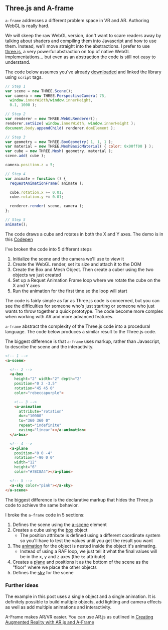 ## Three.js and A-frame

`a-frame` addresses a different problem space in VR and AR. Authoring WebGL is really hard.

We will skeep the raw WebGL version, don't want to scare readers away by talking about shaders and compiling them into Javascript and how to use them. Instead, we'll move straight into the abstractions. I prefer to use [three.js](https://threejs.org), a very powerful abstraction on top of native WebGL implementations... but even as an abstraction the code is still not easy to understand.

The code below assumes you've already [downloaded](https://cdnjs.com/libraries/three.js) and linked the library using `script` tags.

```js
// Step 1
var scene = new THREE.Scene();
var camera = new THREE.PerspectiveCamera( 75,
  window.innerWidth/window.innerHeight,
  0.1, 1000 );

// Step 2
var renderer = new THREE.WebGLRenderer();
renderer.setSize( window.innerWidth, window.innerHeight );
document.body.appendChild( renderer.domElement );

// Step 3
var geometry = new THREE.BoxGeometry( 1, 1, 1 );
var material = new THREE.MeshBasicMaterial( { color: 0x00ff00 } );
var cube = new THREE.Mesh( geometry, material );
scene.add( cube );

camera.position.z = 5;

// Step 4
var animate = function () {
  requestAnimationFrame( animate );

  cube.rotation.x += 0.01;
  cube.rotation.y += 0.01;

  renderer.render( scene, camera );
};

// Step 5
animate();
```
The code draws a cube and rotates in both the X and Y axes. The demo is in this [Codepen](https://codepen.io/caraya/full/oRyXNb)

I've broken the code into 5 different steps

1. Initialize the scene and the camera we'll use to view it
2. Create the WebGL render, set its size and attach it to the DOM
3. Create the Box and Mesh Object. Then create a cuber using the two objects we just created
4. Set up a Requet Animation Frame loop where we rotate the cube on the X and Y axes
5. Run the animation for the first time so the loop will start

The code is fairly simple as far as Three.js code is concerned, but you can see the difficulties for someone who's just starting or someone who just wants to throw together a quick prototype.  The code become more complex when working with AR and more advanced features.

`a-frame` abstract the complexity of the Three.js code into a procedural language. The code below produces a similar result to the Three.js code.

The biggest difference is that `a-frame` uses markup, rather than Javascript, to describe the scene and the interactivity.

```html
<!-- 1 -->
<a-scene>

  <!-- 2 -->
  <a-box
    height="2" width="2" depth="2"
    position="0 2 -3.5"
    rotation="45 45 0"
    color="rebeccapurple">

    <!-- 3 -->
    <a-animation
      attribute="rotation"
      dur="10000"
      to="360 360 0"
      repeat="indefinite"
      easing="linear"></a-animation>
  </a-box>

  <!-- 4 -->
  <a-plane
    position="0 0 -4"
    rotation="-90 0 0"
    width="12"
    height="6"
    color="#7BC8A4"></a-plane>

  <!-- 5 -->
  <a-sky color="pink"></a-sky>
</a-scene>
```

The biggest difference is the declarative markup that hides the Three.js code to achieve the same behavior.

I broke the `a-frame` code in 5 sections:

1. Defines the scene using the [a-scene](https://aframe.io/docs/0.9.0/core/scene.html) element
2. Creates a cube using the [box](https://aframe.io/docs/0.9.0/primitives/a-box.html) object
   * The position attribute is defined using a different coordinate system so you'll have to test the values until you get the result you want
3. The [animation](https://aframe.io/docs/0.9.0/components/animation.html) for the object is nested inside the object it's animating.
   * Instead of using a RAF loop, we just tell it what the final values will be in the x, y and z axes (the `to` attribute)
4. Creates a [plane](https://aframe.io/docs/0.9.0/primitives/a-plane.html) and positions it as the bottom of the scene as the "floor" where we place the other objects
5. Defines the [sky](https://aframe.io/docs/0.9.0/primitives/a-sky.html) for the scene

### Further ideas

The example in this post uses a single object and a single animation. It is definitely possible to build multiple objects, add lighting and camera effects as well as add multiple animations and interactivity.

A-Frame makes AR/VR easier. You can use AR.js as outlined in [Creating Augmented Reality with AR.js and A-Frame](https://aframe.io/blog/arjs/)
